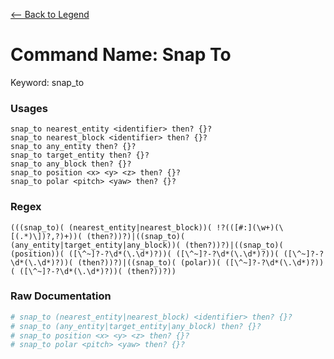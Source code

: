 [<-- Back to Legend](../legend.md)

# Command Name: Snap To
Keyword: snap_to

### Usages
```
snap_to nearest_entity <identifier> then? {}?
snap_to nearest_block <identifier> then? {}?
snap_to any_entity then? {}?
snap_to target_entity then? {}?
snap_to any_block then? {}?
snap_to position <x> <y> <z> then? {}?
snap_to polar <pitch> <yaw> then? {}?
```

### Regex
```regexp
(((snap_to)( (nearest_entity|nearest_block))( !?(([#:](\w+)(\[(.*)\])?,?)+))( (then?))?)|((snap_to)( (any_entity|target_entity|any_block))( (then?))?)|((snap_to)( (position))( ([\^~]?-?\d*(\.\d*)?))( ([\^~]?-?\d*(\.\d*)?))( ([\^~]?-?\d*(\.\d*)?))( (then?))?)|((snap_to)( (polar))( ([\^~]?-?\d*(\.\d*)?))( ([\^~]?-?\d*(\.\d*)?))( (then?))?))
```

### Raw Documentation
```yml
# snap_to (nearest_entity|nearest_block) <identifier> then? {}?
# snap_to (any_entity|target_entity|any_block) then? {}?
# snap_to position <x> <y> <z> then? {}?
# snap_to polar <pitch> <yaw> then? {}?
```
